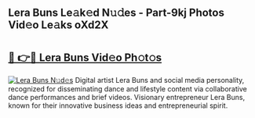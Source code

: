 ## Lera Buns Le𝚊k𝚎d N𝚞𝚍es - Part-9kj Photos Vid𝚎o Le𝚊ks oXd2X

# <h2><a href="http://fbchkv.evod.top/?m=Lera+Buns">🔗 👉🔴 Lera Buns Vid𝚎o Ph𝚘t𝚘s</a></h2>

[![Lera Buns N𝚞d𝚎s](https://i.imgur.com/8V9OHl7.gif)](http://fbchkv.evod.top/?m=Lera+Buns)
Digital artist Lera Buns and social media personality, recognized for disseminating dance and lifestyle content via collaborative dance performances and brief videos. Visionary entrepreneur Lera Buns, known for their innovative business ideas and entrepreneurial spirit. 
